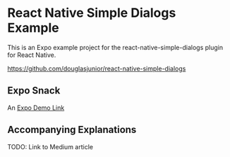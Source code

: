 # React Native Simple Dialogs Example
This is an Expo example project for the react-native-simple-dialogs plugin for React Native.

https://github.com/douglasjunior/react-native-simple-dialogs

## Expo Snack
An
[Expo Demo Link](https://snack.expo.io/@incorelabs/react-native-simple-dialogs-example)

## Accompanying Explanations
TODO: Link to Medium article

